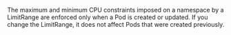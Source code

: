The maximum and minimum CPU constraints imposed on a namespace by a LimitRange are enforced only
when a Pod is created or updated. If you change the LimitRange, it does not affect
Pods that were created previously.

